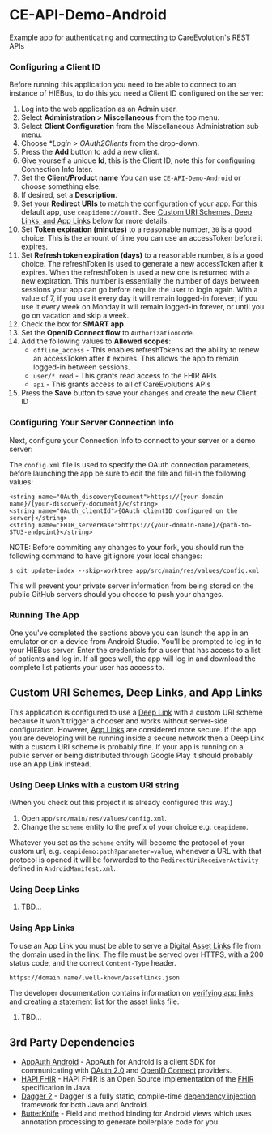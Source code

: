 # CE-API-Demo-Android

Example app for authenticating and connecting to CareEvolution's REST APIs

### Configuring a Client ID

Before running this application you need to be able to connect to an instance of HIEBus, to do this you need a Client ID configured on the server:

1. Log into the web application as an Admin user.
2. Select **Administration > Miscellaneous** from the top menu.
3. Select **Client Configuration** from the Miscellaneous Administration sub menu.
4. Choose **Login > OAuth2Clients* from the drop-down.
5. Press the **Add** button to add a new client.
6. Give yourself a unique **Id**, this is the Client ID, note this for configuring Connection Info later.
7. Set the **Client/Product name** You can use `CE-API-Demo-Android` or choose something else.
8. If desired, set a **Description**.
9. Set your **Redirect URIs** to match the configuration of your app. For this default app, use `ceapidemo://oauth`. See [Custom URI Schemes, Deep Links, and App Links](#custom-uri-schemes-deep-links-and-app-links) below for more details.
10. Set **Token expiration (minutes)** to a reasonable number, `30` is a good choice. This is the amount of time you can use an accessToken before it expires.
11. Set **Refresh token expiration (days)** to a reasonable number, `8` is a good choice. The refreshToken is used to generate a new accessToken after it expires. When the refreshToken is used a new one is returned with a new expiration. This number is essentially the number of days between sessions your app can go before require the user to login again. With a value of 7, if you use it every day it will remain logged-in forever; if you use it every week on Monday it will remain logged-in forever, or until you go on vacation and skip a week.
12. Check the box for **SMART app**.
13. Set the **OpenID Connect flow** to `AuthorizationCode`.
14. Add the following values to **Allowed scopes**:
      * `offline_access` - This enables refreshTokens ad the ability to renew an accessToken after it expires. This allows the app to remain logged-in between sessions.
      * `user/*.read` - This grants read access to the FHIR APIs
      * `api` - This grants access to all of CareEvolutions APIs
15. Press the **Save** button to save your changes and create the new Client ID

### Configuring Your Server Connection Info

Next, configure your Connection Info to connect to your server or a demo server:

The `config.xml` file is used to specify the OAuth connection parameters, before launching the app be sure to edit the file and fill-in the following values:

```
<string name="OAuth_discoveryDocument">https://{your-domain-name}/{your-discovery-document}/</string>
<string name="OAuth_clientId">{OAuth clientID configured on the server}</string>
<string name="FHIR_serverBase">https://{your-domain-name}/{path-to-STU3-endpoint}</string>
```

NOTE: Before commiting any changes to your fork, you should run the following command to have git ignore your local changes:

```
$ git update-index --skip-worktree app/src/main/res/values/config.xml
```

This will prevent your private server information from being stored on the public GitHub servers should you choose to push your changes.

### Running The App

One you've completed the sections above you can launch the app in an emulator or on a device from Android Studio. You'll be prompted to log in to your HIEBus server. Enter the credentials for a user that has access to a list of patients and log in. If all goes well, the app will log in and download the complete list patients your user has access to.

## Custom URI Schemes, Deep Links, and App Links
This application is configured to use a [Deep Link](https://developer.android.com/training/app-links/#app-links-vs-deep-links) with a custom URI scheme because it won't trigger a chooser and works without server-side configuration.  However, [App Links](https://developer.android.com/training/app-links/#add-app-links) are considered more secure. If the app you are developing will be running inside a secure network then a Deep Link with a custom URI scheme is probably fine. If your app is running on a public server or being distributed through Google Play it should probably use an App Link instead.

### Using Deep Links with a custom URI string
(When you check out this project it is already configured this way.)

1. Open `app/src/main/res/values/config.xml`.
2. Change the `scheme` entity to the prefix of your choice e.g. `ceapidemo`.

Whatever you set as the `scheme` entity will become the protocol of your custom url, e.g. `ceapidemo:path?parameter=value`, whenever a URL with that protocol is opened it will be forwarded to the `RedirectUriReceiverActivity` defined in `AndroidManifest.xml`.

### Using Deep Links

1. TBD...

### Using App Links

To use an App Link you must be able to serve a [Digital Asset Links](https://github.com/google/digitalassetlinks/blob/master/well-known/details.md) file from the domain used in the link.  The file must be served over HTTPS, with a 200 status code, and the correct `Content-Type` header.

```
https://domain.name/.well-known/assetlinks.json
```

The developer documentation contains information on [verifying app links](https://developer.android.com/training/app-links/verify-site-associations) and [creating a statement list](https://developers.google.com/digital-asset-links/v1/create-statement) for the asset links file.

1. TBD...

## 3rd Party Dependencies
* [AppAuth Android](https://github.com/openid/AppAuth-Android) - AppAuth for Android is a client SDK for communicating with [OAuth 2.0](https://tools.ietf.org/html/rfc6749) and [OpenID Connect](http://openid.net/specs/openid-connect-core-1_0.html) providers.
* [HAPI FHIR](http://hapifhir.io/) - HAPI FHIR is an Open Source implementation of the [FHIR](https://www.hl7.org/fhir/) specification in Java.
* [Dagger 2](https://google.github.io/dagger/) - Dagger is a fully static, compile-time [dependency injection](https://en.wikipedia.org/wiki/Dependency_injection) framework for both Java and Android.
* [ButterKnife](http://jakewharton.github.io/butterknife/) - Field and method binding for Android views which uses annotation processing to generate boilerplate code for you.
